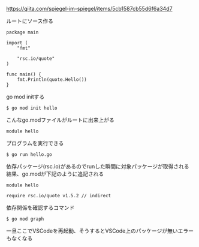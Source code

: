https://qiita.com/spiegel-im-spiegel/items/5cb1587cb55d6f6a34d7


ルートにソース作る

```
package main

import (
    "fmt"

    "rsc.io/quote"
)

func main() {
    fmt.Println(quote.Hello())
}
```

go mod initする

```
$ go mod init hello
```

こんなgo.modファイルがルートに出来上がる

```
module hello
```

プログラムを実行できる

```
$ go run hello.go
```

依存パッケージ(rsc.io)があるのでrunした瞬間に対象パッケージが取得される
結果、go.modが下記のように追記される

```
module hello

require rsc.io/quote v1.5.2 // indirect
```

依存関係を確認するコマンド

```
$ go mod graph
```

一旦ここでVSCodeを再起動、そうするとVSCode上のパッケージが無いエラーもなくなる

